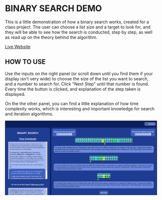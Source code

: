 # BINARY SEARCH DEMO

This is a little demonstration of how a binary search works, created for a class project. The user can choose a list size and a target to look for, and they will be able to see how the search is conducted, step by step, as well as read up on the theory behind the algorithm.

[Live Website](https://amaralis.github.io/binary-search/)


## HOW TO USE

Use the inputs on the right panel (or scroll down until you find them if your display isn't very wide) to choose the size of the list you want to search, and a number to search for. Click "Next Step" until that number is found. Every time the button is clicked, and explanation of the step taken is displayed.

On the the other panel, you can find a little explanation of how time complexity works, which is interesting and important knowledge for search and iteration algorithms.

![Demo screenshot](/images/binarySearch1.png)
